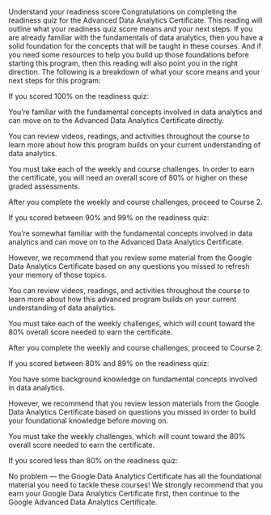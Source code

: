 Understand your readiness score
Congratulations on completing the readiness quiz for the Advanced Data Analytics Certificate. This reading will outline what your readiness quiz score means and your next steps. If you are already familiar with the fundamentals of data analytics, then you have a solid foundation for the concepts that will be taught in these courses. And if you need some resources to help you build up those foundations before starting this program, then this reading will also point you in the right direction. The following is a breakdown of what your score means and your next steps for this program:  

If you scored 100% on the readiness quiz:

You’re familiar with the fundamental concepts involved in data analytics and can move on to the Advanced Data Analytics Certificate directly.

You can review videos, readings, and activities throughout the course to learn more about how this program builds on your current understanding of data analytics.

You must take each of the weekly and course challenges. In order to earn the certificate, you will need an overall score of 80% or higher on these graded assessments. 

After you complete the weekly and course challenges, proceed to Course 2.

If you scored between 90% and 99% on the readiness quiz:

You’re somewhat familiar with the fundamental concepts involved in data analytics and can move on to the Advanced Data Analytics Certificate.

However, we recommend that you review some material from the 
Google Data Analytics Certificate
 based on any questions you missed to refresh your memory of those topics.

You can review videos, readings, and activities throughout the course to learn more about how this advanced program builds on your current understanding of data analytics.

You must take each of the weekly challenges, which will count toward the 80% overall score needed to earn the certificate. 

After you complete the weekly and course challenges, proceed to Course 2.

If you scored between 80% and 89% on the readiness quiz:

You have some background knowledge on fundamental concepts involved in data analytics.

However, we recommend that you review lesson materials from the 
Google Data Analytics Certificate
 based on questions you missed in order to build your foundational knowledge before moving on.

You must take the weekly challenges, which will count toward the 80% overall score needed to earn the certificate.

If you scored less than 80% on the readiness quiz:

No problem — the 
Google Data Analytics Certificate
 has all the foundational material you need to tackle these courses!  We strongly recommend that you earn your Google Data Analytics Certificate first, then continue to the Google Advanced Data Analytics Certificate.
